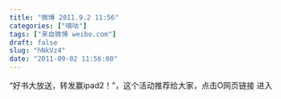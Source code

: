 ```yaml
---
title: "微博 2011.9.2 11:56"
categories: ["嘀咕"]
tags: ["来自微博 weibo.com"]
draft: false
slug: "hNkVz4"
date: "2011-09-02 11:56:00"
---
```


<p>“好书大放送，转发赢ipad2！”，这个活动推荐给大家，点击O网页链接 进入 ​​​​</p>
